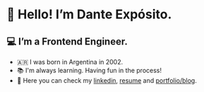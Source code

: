 # 👋 Hello! I’m Dante Expósito.

## 💻 I’m a Frontend Engineer.

- 🇦🇷 I was born in Argentina in 2002.
- 📚 I'm always learning. Having fun in the process!
- 👀 Here you can check my <a href="https://www.linkedin.com/in/danteexposito/" target="_blank" rel="noreferrer">linkedin</a>, <a href="https://docs.google.com/document/d/13WfY4hwWSzz77P_BCD2dDJVlw44ESNJqeyRvQTkcKvc/edit?usp=sharing" target="_blank" rel="noreferrer">resume</a> and <a href="https://dante-exposito.vercel.app/" target="_blank" rel="noreferrer">portfolio/blog</a>.
